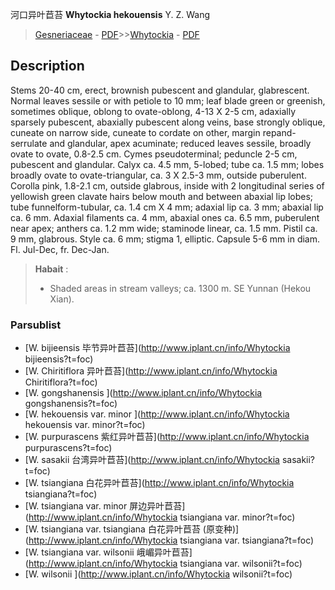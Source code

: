 河口异叶苣苔 **Whytockia hekouensis** Y. Z. Wang

> [Gesneriaceae](http://www.iplant.cn/info/Gesneriaceae?t=foc) - [PDF](http://www.iplant.cn/foc/pdf/Gesneriaceae.pdf)>>[Whytockia](http://www.iplant.cn/info/Whytockia?t=foc) - [PDF](http://www.iplant.cn/foc/pdf/Whytockia.pdf)

## Description

Stems 20-40 cm, erect, brownish pubescent and glandular, glabrescent. Normal leaves sessile or with petiole to 10 mm; leaf blade green or greenish, sometimes oblique, oblong to ovate-oblong, 4-13 X 2-5 cm, adaxially sparsely pubescent, abaxially pubescent along veins, base strongly oblique, cuneate on narrow side, cuneate to cordate on other, margin repand-serrulate and glandular, apex acuminate; reduced leaves sessile, broadly ovate to ovate, 0.8-2.5 cm. Cymes pseudoterminal; peduncle 2-5 cm, pubescent and glandular. Calyx ca. 4.5 mm, 5-lobed; tube ca. 1.5 mm; lobes broadly ovate to ovate-triangular, ca. 3 X 2.5-3 mm, outside puberulent. Corolla pink, 1.8-2.1 cm, outside glabrous, inside with 2 longitudinal series of yellowish green clavate hairs below mouth and between abaxial lip lobes; tube funnelform-tubular, ca. 1.4 cm X 4 mm; adaxial lip ca. 3 mm; abaxial lip ca. 6 mm. Adaxial filaments ca. 4 mm, abaxial ones ca. 6.5 mm, puberulent near apex; anthers ca. 1.2 mm wide; staminode linear, ca. 1.5 mm. Pistil ca. 9 mm, glabrous. Style ca. 6 mm; stigma 1, elliptic. Capsule 5-6 mm in diam. Fl. Jul-Dec, fr. Dec-Jan.

> **Habait** : 
>* Shaded areas in stream valleys; ca. 1300 m. SE Yunnan (Hekou Xian).

### Parsublist

* [W.  bijieensis  毕节异叶苣苔](http://www.iplant.cn/info/Whytockia bijieensis?t=foc)
* [W.  Chiritiflora  异叶苣苔](http://www.iplant.cn/info/Whytockia Chiritiflora?t=foc)
* [W.  gongshanensis  ](http://www.iplant.cn/info/Whytockia gongshanensis?t=foc)
* [W.  hekouensis var. minor  ](http://www.iplant.cn/info/Whytockia hekouensis var. minor?t=foc)
* [W.  purpurascens  紫红异叶苣苔](http://www.iplant.cn/info/Whytockia purpurascens?t=foc)
* [W.  sasakii  台湾异叶苣苔](http://www.iplant.cn/info/Whytockia sasakii?t=foc)
* [W.  tsiangiana  白花异叶苣苔](http://www.iplant.cn/info/Whytockia tsiangiana?t=foc)
* [W.  tsiangiana var. minor  屏边异叶苣苔](http://www.iplant.cn/info/Whytockia tsiangiana var. minor?t=foc)
* [W.  tsiangiana var. tsiangiana  白花异叶苣苔 (原变种)](http://www.iplant.cn/info/Whytockia tsiangiana var. tsiangiana?t=foc)
* [W.  tsiangiana var. wilsonii  峨嵋异叶苣苔](http://www.iplant.cn/info/Whytockia tsiangiana var. wilsonii?t=foc)
* [W.  wilsonii  ](http://www.iplant.cn/info/Whytockia wilsonii?t=foc)
